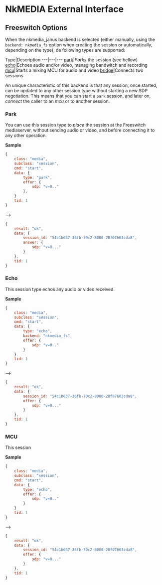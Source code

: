 # NkMEDIA External Interface

## Freeswitch Options

When the nkmedia_janus backend is selected (either manually, using the `backend: nkmedia_fs` option when creating the session or automatically, depending on the type), de following types are supported:

Type|Description
---|---|---
[park](#park)|_Parks_ the session (see bellow)
[echo](#echo)|Echoes audio and/or video, managing bandwitch and recording
[mcu](#mcu)|Starts a mixing MCU for audio and video
[bridge](#bridge)|Connects two sessions

An unique characteristic of this backend is that any session, once started, can be updated to any other session type without starting a new SDP negotiation. This means that you can start a `park` session, and later on, _connect_ the caller to an _mcu_ or to another session.



### Park

You can use this session type to _place_ the session at the Freeswitch mediaserver, without sending audio or video, and before connecting it to any other operation.

**Sample**

```js
{
	class: "media",
	subclass: "session",
	cmd: "start",
	data: {
		type: "park",
		offer: {
			sdp: "v=0.."
		},
	}
	tid: 1
}
```
-->
```js
{
	result: "ok",
	data: {
		session_id: "54c1b637-36fb-70c2-8080-28f07603cda8",
		answer: {
			sdp: "v=0..."
		}
	},
	tid: 1
}
```



### Echo

This session type echos any audio or video received.


**Sample**

```js
{
	class: "media",
	subclass: "session",
	cmd: "start",
	data: {
		type: "echo",
		backend: "nkmedia_fs",
		offer: {
			sdp: "v=0.."
		}
	}
	tid: 1
}
```
-->
```js
{
	result: "ok",
	data: {
		session_id: "54c1b637-36fb-70c2-8080-28f07603cda8",
		offer: {
			sdp: "v=0..."
		}
	},
	tid: 1
}
```

### MCU

This session 


**Sample**

```js
{
	class: "media",
	subclass: "session",
	cmd: "start",
	data: {
		type: "echo",
		offer: {
			sdp: "v=0.."
		}
	}
	tid: 1
}
```
-->
```js
{
	result: "ok",
	data: {
		session_id: "54c1b637-36fb-70c2-8080-28f07603cda8",
		offer: {
			sdp: "v=0..."
		}
	},
	tid: 1
}
```
